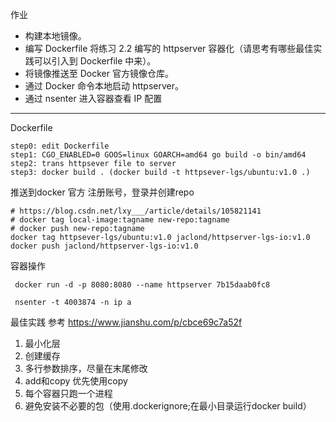 作业
- 构建本地镜像。
- 编写 Dockerfile 将练习 2.2 编写的 httpserver 容器化（请思考有哪些最佳实践可以引入到 Dockerfile 中来）。
- 将镜像推送至 Docker 官方镜像仓库。
- 通过 Docker 命令本地启动 httpserver。
- 通过 nsenter 进入容器查看 IP 配置

---

Dockerfile
```cgo
step0: edit Dockerfile
step1: CGO_ENABLED=0 GOOS=linux GOARCH=amd64 go build -o bin/amd64 
step2: trans httpsever file to server
step3: docker build . (docker build -t httpsever-lgs/ubuntu:v1.0 .)
```

推送到docker 官方
注册账号，登录并创建repo
```cgo
# https://blog.csdn.net/lxy___/article/details/105821141
# docker tag local-image:tagname new-repo:tagname
# docker push new-repo:tagname
docker tag httpsever-lgs/ubuntu:v1.0 jaclond/httpserver-lgs-io:v1.0
docker push jaclond/httpserver-lgs-io:v1.0
```

容器操作
```cgo
 docker run -d -p 8080:8080 --name httpserver 7b15daab0fc8
 
 nsenter -t 4003874 -n ip a
```

最佳实践
参考 https://www.jianshu.com/p/cbce69c7a52f
1. 最小化层
2. 创建缓存
3. 多行参数排序，尽量在末尾修改
4. add和copy 优先使用copy
5. 每个容器只跑一个进程
6. 避免安装不必要的包（使用.dockerignore;在最小目录运行docker build）